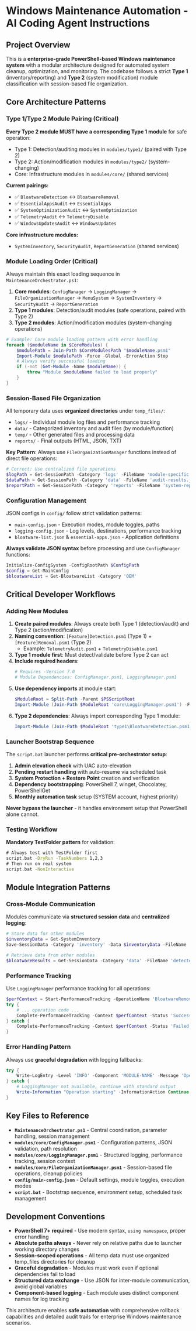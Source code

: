 # Windows Maintenance Automation - AI Coding Agent Instructions

## Project Overview

This is a **enterprise-grade PowerShell-based Windows maintenance system** with a modular architecture designed for automated system cleanup, optimization, and monitoring. The codebase follows a strict **Type 1** (inventory/reporting) and **Type 2** (system modification) module classification with session-based file organization.

## Core Architecture Patterns

### Type 1/Type 2 Module Pairing (Critical)
**Every Type 2 module MUST have a corresponding Type 1 module** for safe operation:
- Type 1: Detection/auditing modules in `modules/type1/` (paired with Type 2)
- Type 2: Action/modification modules in `modules/type2/` (system-changing)
- Core: Infrastructure modules in `modules/core/` (shared services)

**Current pairings:**
- ✅ `BloatwareDetection` ↔ `BloatwareRemoval`
- ✅ `EssentialAppsAudit` ↔ `EssentialApps`
- ✅ `SystemOptimizationAudit` ↔ `SystemOptimization`
- ✅ `TelemetryAudit` ↔ `TelemetryDisable`
- ✅ `WindowsUpdatesAudit` ↔ `WindowsUpdates`

**Core infrastructure modules:**
- `SystemInventory`, `SecurityAudit`, `ReportGeneration` (shared services)

### Module Loading Order (Critical)
Always maintain this exact loading sequence in `MaintenanceOrchestrator.ps1`:
1. **Core modules**: `ConfigManager` → `LoggingManager` → `FileOrganizationManager` → `MenuSystem` → `SystemInventory` → `SecurityAudit` → `ReportGeneration`
2. **Type 1 modules**: Detection/audit modules (safe operations, paired with Type 2)
3. **Type 2 modules**: Action/modification modules (system-changing operations)

```powershell
# Example: Core module loading pattern with error handling
foreach ($moduleName in $CoreModules) {
    $modulePath = Join-Path $CoreModulesPath "$moduleName.psm1"
    Import-Module $modulePath -Force -Global -ErrorAction Stop
    # Always verify successful loading
    if (-not (Get-Module -Name $moduleName)) {
        throw "Module $moduleName failed to load properly"
    }
}
```

### Session-Based File Organization
All temporary data uses **organized directories** under `temp_files/`:
- `logs/` - Individual module log files and performance tracking
- `data/` - Categorized inventory and audit files (by module/function)
- `temp/` - Other generated files and processing data
- `reports/` - Final outputs (HTML, JSON, TXT)

**Key Pattern**: Always use `FileOrganizationManager` functions instead of direct file operations:
```powershell
# Correct: Use centralized file operations
$logPath = Get-SessionPath -Category 'logs' -FileName 'module-specific.log'
$dataPath = Get-SessionPath -Category 'data' -FileName 'audit-results.json'
$reportPath = Get-SessionPath -Category 'reports' -FileName 'system-report.html'
```

### Configuration Management
JSON configs in `config/` follow strict validation patterns:
- `main-config.json` - Execution modes, module toggles, paths
- `logging-config.json` - Log levels, destinations, performance tracking  
- `bloatware-list.json` & `essential-apps.json` - Application definitions

**Always validate JSON syntax** before processing and use `ConfigManager` functions:
```powershell
Initialize-ConfigSystem -ConfigRootPath $ConfigPath
$config = Get-MainConfig
$bloatwareList = Get-BloatwareList -Category 'OEM'
```

## Critical Developer Workflows

### Adding New Modules
1. **Create paired modules**: Always create both Type 1 (detection/audit) and Type 2 (action/modification)
2. **Naming convention**: `[Feature]Detection.psm1` (Type 1) + `[Feature]Removal.psm1` (Type 2)
   - Example: `TelemetryAudit.psm1` + `TelemetryDisable.psm1`
3. **Type 1 module first**: Must detect/validate before Type 2 can act
4. **Include required headers**:
   ```powershell
   # Requires -Version 7.0
   # Module Dependencies: ConfigManager.psm1, LoggingManager.psm1
   ```
5. **Use dependency imports** at module start:
   ```powershell
   $ModuleRoot = Split-Path -Parent $PSScriptRoot
   Import-Module (Join-Path $ModuleRoot 'core\LoggingManager.psm1') -Force
   ```
6. **Type 2 dependencies**: Always import corresponding Type 1 module:
   ```powershell
   Import-Module (Join-Path $ModuleRoot 'type1\BloatwareDetection.psm1') -Force
   ```

### Launcher Bootstrap Sequence
The `script.bat` launcher performs **critical pre-orchestrator setup**:
1. **Admin elevation check** with UAC auto-elevation
2. **Pending restart handling** with auto-resume via scheduled task
3. **System Protection + Restore Point** creation and verification
4. **Dependency bootstrapping**: PowerShell 7, winget, Chocolatey, PowerShellGet
5. **Monthly automation task** setup (SYSTEM account, highest priority)

**Never bypass the launcher** - it handles environment setup that PowerShell alone cannot.

### Testing Workflow 
**Mandatory TestFolder pattern** for validation:
```bat
# Always test with TestFolder first
script.bat -DryRun -TaskNumbers 1,2,3
# Then run on real system
script.bat -NonInteractive
```

## Module Integration Patterns

### Cross-Module Communication
Modules communicate via **structured session data** and **centralized logging**:
```powershell
# Store data for other modules
$inventoryData = Get-SystemInventory
Save-SessionData -Category 'inventory' -Data $inventoryData -FileName 'system-inventory.json'

# Retrieve data from other modules  
$bloatwareResults = Get-SessionData -Category 'data' -FileName 'detected-bloatware.json'
```

### Performance Tracking
Use `LoggingManager` performance tracking for all operations:
```powershell
$perfContext = Start-PerformanceTracking -OperationName 'BloatwareRemoval' -Component 'BLOATWARE-REMOVAL'
try {
    # ... operation code ...
    Complete-PerformanceTracking -Context $perfContext -Status 'Success'
} catch {
    Complete-PerformanceTracking -Context $perfContext -Status 'Failed' -ErrorMessage $_.Exception.Message
}
```

### Error Handling Pattern
Always use **graceful degradation** with logging fallbacks:
```powershell
try {
    Write-LogEntry -Level 'INFO' -Component 'MODULE-NAME' -Message 'Operation starting'
} catch {
    # LoggingManager not available, continue with standard output
    Write-Information "Operation starting" -InformationAction Continue
}
```

## Key Files to Reference

- **`MaintenanceOrchestrator.ps1`** - Central coordination, parameter handling, session management
- **`modules/core/ConfigManager.psm1`** - Configuration patterns, JSON validation, path resolution  
- **`modules/core/LoggingManager.psm1`** - Structured logging, performance tracking, session context
- **`modules/core/FileOrganizationManager.psm1`** - Session-based file operations, cleanup policies
- **`config/main-config.json`** - Default settings, module toggles, execution modes
- **`script.bat`** - Bootstrap sequence, environment setup, scheduled task management

## Development Conventions

- **PowerShell 7+ required** - Use modern syntax, `using namespace`, proper error handling
- **Absolute paths always** - Never rely on relative paths due to launcher working directory changes  
- **Session-scoped operations** - All temp data must use organized temp_files directories for cleanup
- **Graceful degradation** - Modules must work even if optional dependencies fail to load
- **Structured data exchange** - Use JSON for inter-module communication, avoid global variables
- **Component-based logging** - Each module uses distinct component names for log tracking

This architecture enables **safe automation** with comprehensive rollback capabilities and detailed audit trails for enterprise Windows maintenance scenarios.